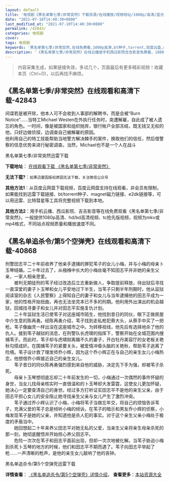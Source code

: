 ```yaml
---
layout: default
title: '电视剧《黑名单第七季/非常突然》下载资源/在线播放/视频地址/1080p/高清/蓝光'
date: "2021-07-10T14:40:30+0800"
last_modified_at: "2021-07-10T14:40:30+0800"
permalink: /42843/
categories: 电视剧
cover:
tags: 电视剧
keywords: '黑名单第七季/非常突然,在线免费看,1080p高清,bt种子,torrent,百度云盘,magnet,磁力链,迅雷下载资源'
description: '《黑名单第七季/非常突然》在线云播放手机西瓜影院吉吉影音免费看，1080p高清bd/hd未删减完整版和tc抢先枪版，mkv/mp4格式，附带bt/torrent种子、magnet/磁力链、百度云盘、网盘资源迅雷下载链接'
---
```


>内容采集生成，如果链接失效，多试几个，页面最后有更多精彩视频！收藏本页（Ctrl+D)，以后再找不麻烦。


## 《黑名单第七季/非常突然》在线观看和高清下载-42843

间谍若是被开除，他本人可不会收到人事部的解聘书，而是会被“Burn Notice”……当特工Michael Westen在外执行任务时，突遭解雇，自此成了被人遗忘的角色。一时间，像是被国家和组织抛弃，银行帐户全部冻结，既无钱又无权的他，只好边做侦探，边调查自己被解雇的原因。<br />他利用自己的特工技能帮助当地警方解决棘手的案件，换取他们的信任，然后借警察的信息优势来进行秘密调查。当然，Michael也不是一个人在战斗</p>


黑名单第七季/非常突然迅雷下载

**下载地址**： [在线观看下载 《黑名单第七季/非常突然》](https://www.993dy.com//vod-detail-id-9189.html) 


**无法下载?**：`如果迅雷因版权原因无法下载，关注微信公众号 `

**其他方法1**：从百度云网盘下载视频，百度云网盘支持在线观看，非会员有限制，如果能找到迅雷下载链接、bt/torrent种子、magnet磁力链接、e2dk链接等，可以用迅雷、比特彗星等工具将完整视频下载到本地。

**其他方法2**：用手机云播、西瓜影院、吉吉影音等在线免费观看《黑名单第七季/非常突然》，一般提供1080p高清、hd/bd高清视频、tc抢先版视频，视频为mkv或mp4格式，不同站点视频质量和播放速度不同。


## 《黑名单追杀令/第5个空弹壳》在线观看和高清下载-40868

刑警田志平二十年前收养了他亲手逮捕的罪犯苇子的女儿小梅，并与小梅的母亲卜玉琴结婚。二十年过去了，从襁褓中长大的小梅丝毫不知田志平并非她的亲生父亲，一家人相亲恩爱。<br />　　被判无期徒刑的苇子经过改造后立志重新做人，争取提前释放，待出狱后寻找一直深爱的妻子卜玉琴和女儿平安地过下半生，当苇子只剩半年刑期时，他从监狱阅读室的杂志《人民警察》上得知自己的妻子和女儿与当年逮捕他的田志平成为一家，他的性格开始扭曲，再也无法坐完本已不多的刑期。他利用外出演出的机会越狱，回城找寻妻子和女儿并对田志平实施复仇计划。<br />　　二十年监狱生活已使苇子对这座城市陌生，他找到昔日的同伙，眼下正做房屋中介生意的陈再勇。经陈再勇介绍，苇子找到走私枪犯蔡大头，从蔡手中买了一把枪。苇子像幽灵一样出没在这座城市之中。为转移视线，他先后有选择地杀了他的仇人。接到苇子越狱的消息，在刑警队长虎啸的指挥下，警察开始在全城范围内搜捕苇子。而此时，苇子却与虎啸刚离婚不久的妻子，开白牡丹美容厅的女老板关艳秋勾搭成奸。在围捕苇子的紧要关头，被爱情冲昏头脑的关艳秋，帮助苇子逃离了险境。苇子设计救了理发师乔小辉，因为这个乔小辉正在与自己的亲生女儿小梅热恋，他想借乔小辉接近自己的亲生女儿。<br />　　苇子昔日的同伙陈再勇强烈感到来自他的威胁，决定先下手为强，却被苇子杀死。<br />　　母亲卜玉琴想彻底忘却二十年前发生的一切，小梅通过一次偶然的事件怀疑的身世，当女儿找母亲核实时一直很温和的卜玉琴却大发雷霆，这使女儿更加怀疑，她决心一定要查清自己的身世。经过多方打听证实田志平不是他的亲生父亲，由于田志平担心女儿的安全阻止她寻找亲生父亲与女儿产生了激烈冲突。<br />　　苇子通过乔小辉认识了小梅，小梅将苇子当做忘年交，将自己的烦恼告诉苇子，充满父爱的苇子总是倾听小梅的倾诉。在苇子的暗示和男友乔小辉的侦察，小梅发现苇子是她的父亲，并知道他是杀人犯的事实。对于这个亲生父亲小梅处于极度的矛盾当中。<br />　　她回想起二十年来养父田志平对她无私的父爱，当亲生父亲将亲生母亲杀死的那一刻，她彻底醒悟并开始担心养父田志平。<br />　　危险一次次在苇子和田志平面前出现，但却一次次地被化解。当苇子胁迫小梅到杀死卜玉琴的地方的时候，他们和田志平不期而遇了。苇子向田志平举起了枪&hellip;…一声清晰的枪声，是他的亲生女儿敲响了他的丧钟。


黑名单追杀令/第5个空弹壳迅雷下载

**详情查看**： [《黑名单追杀令/第5个空弹壳》详情介绍](/movie/40868/)， **查看更多**：[本站资源大全](/movie/t/all/)

